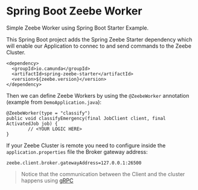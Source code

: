 # Spring Boot Zeebe Worker 

Simple Zeebe Worker using Spring Boot Starter Example. 

This Spring Boot project adds the Spring Zeebe Starter dependency which will enable our Application to connec to and send commands to the Zeebe Cluster. 
 

```
<dependency>
  <groupId>io.camunda</groupId>
  <artifactId>spring-zeebe-starter</artifactId>
  <version>${zeebe.version}</version>
</dependency>
``` 

Then we can define Zeebe Workers by using the `@ZeebeWorker` annotation (example from `DemoApplication.java`):
```
@ZeebeWorker(type = "classify")
public void classifyEmergency(final JobClient client, final ActivatedJob job) {
        // <YOUR LOGIC HERE>
}
```

If your Zeebe Cluster is remote you need to configure inside the `application.properties` file the Broker gateway address:
```
zeebe.client.broker.gatewayAddress=127.0.0.1:26500
```

> Notice that the communication between the Client and the cluster happens using [gRPC](https://grpc.io) 
